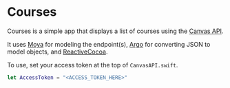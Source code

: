 Courses
======

Courses is a simple app that displays a list of courses using the [Canvas API](https://api.instructure.com).

It uses [Moya](https://github.com/Moya/Moya) for modeling the endpoint(s), [Argo](https://github.com/thoughtbot/Argo)
for converting JSON to model objects, and [ReactiveCocoa](https://github.com/ReactiveCocoa/ReactiveCocoa).

To use, set your access token at the top of `CanvasAPI.swift`.

```swift
let AccessToken = "<ACCESS_TOKEN_HERE>"
```
